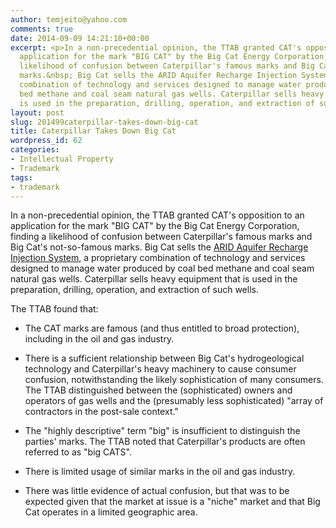 ```yaml
---
author: temjeito@yahoo.com
comments: true
date: 2014-09-09 14:21:10+00:00
excerpt: <p>In a non-precedential opinion, the TTAB granted CAT's opposition to an
  application for the mark "BIG CAT" by the Big Cat Energy Corporation, finding a
  likelihood of confusion between Caterpillar's famous marks and Big Cat's not-so-famous
  marks.&nbsp; Big Cat sells the ARID Aquifer Recharge Injection System, a proprietary
  combination of technology and services designed to manage water produced by coal
  bed methane and coal seam natural gas wells. Caterpillar sells heavy equipment that
  is used in the preparation, drilling, operation, and extraction of such wells.</p>
layout: post
slug: 201499caterpillar-takes-down-big-cat
title: Caterpillar Takes Down Big Cat
wordpress_id: 62
categories:
- Intellectual Property
- Trademark
tags:
- trademark
---
```


In a non-precedential opinion, the TTAB granted CAT's opposition to an application for the mark "BIG CAT" by the Big Cat Energy Corporation, finding a likelihood of confusion between Caterpillar's famous marks and Big Cat's not-so-famous marks.  Big Cat sells the [ARID Aquifer Recharge Injection System](http://www.bigcatenergy.com/ARID-Solution.aspx), a proprietary combination of technology and services designed to manage water produced by coal bed methane and coal seam natural gas wells. Caterpillar sells heavy equipment that is used in the preparation, drilling, operation, and extraction of such wells. 





The TTAB found that:







  * The CAT marks are famous (and thus entitled to broad protection), including in the oil and gas industry. 


  * There is a sufficient relationship between Big Cat's hydrogeological technology and Caterpillar's heavy machinery to cause consumer confusion, notwithstanding the likely sophistication of many consumers. The TTAB distinguished between the (sophisticated) owners and operators of gas wells and the (presumably less sophisticated) "array of contractors in the post-sale context."


  * The "highly descriptive" term "big" is insufficient to distinguish the parties' marks. The TTAB noted that Caterpillar's products are often referred to as "big CATS".


  * There is limited usage of similar marks in the oil and gas industry.


  * There was little evidence of actual confusion, but that was to be expected given that the market at issue is a "niche" market and that Big Cat operates in a limited geographic area.


